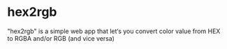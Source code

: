 # hex2rgb
"hex2rgb" is a simple web app that let‘s you convert color value from HEX to RGBA and/or RGB (and vice versa)

